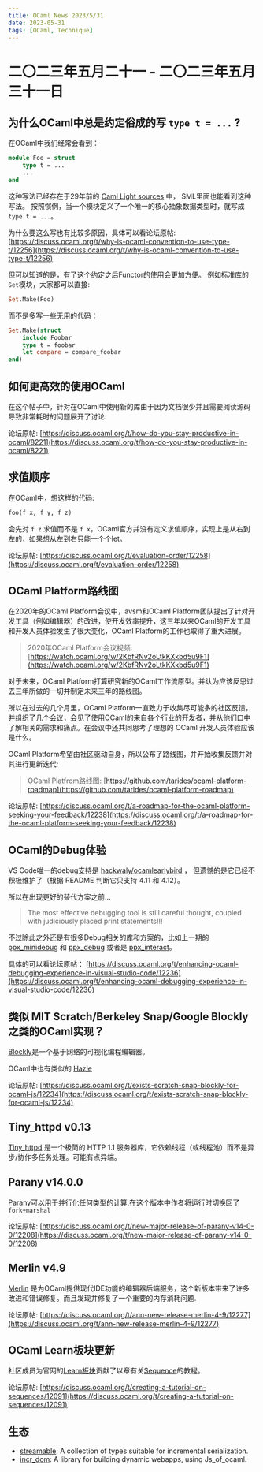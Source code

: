 ```yaml
---
title: OCaml News 2023/5/31
date: 2023-05-31
tags: [OCaml, Technique]
---
```


# 二〇二三年五月二十一 - 二〇二三年五月三十一日

## 为什么OCaml中总是约定俗成的写 `type t = ...` ?

在OCaml中我们经常会看到：
```ocaml
module Foo = struct
    type t = ...
    ...
end
```
这种写法已经存在于29年前的 [Caml Light sources](https://github.com/camllight/camllight/blob/master/sources/src/lib/hashtbl.mli#L5) 中， SML里面也能看到这种写法。 按照惯例，当一个模块定义了一个唯一的核心抽象数据类型时，就写成`type t = ...`。

为什么要这么写也有比较多原因，具体可以看论坛原帖: [https://discuss.ocaml.org/t/why-is-ocaml-convention-to-use-type-t/12256](https://discuss.ocaml.org/t/why-is-ocaml-convention-to-use-type-t/12256)

但可以知道的是，有了这个约定之后Functor的使用会更加方便。 例如标准库的`Set`模块，大家都可以直接:
```ocaml
Set.Make(Foo)
```

而不是多写一些无用的代码：
```ocaml
Set.Make(struct
    include Foobar
    type t = foobar
    let compare = compare_foobar 
end)

```

## 如何更高效的使用OCaml    

在这个帖子中，针对在OCaml中使用新的库由于因为文档很少并且需要阅读源码导致非常耗时的问题展开了讨论:

论坛原帖: [https://discuss.ocaml.org/t/how-do-you-stay-productive-in-ocaml/8221](https://discuss.ocaml.org/t/how-do-you-stay-productive-in-ocaml/8221)

## 求值顺序

在OCaml中，想这样的代码:
```ocaml
foo(f x, f y, f z)
```
会先对 `f z` 求值而不是 `f x`，OCaml官方并没有定义求值顺序，实现上是从右到左的，如果想从左到右只能一个个let。

论坛原帖: [https://discuss.ocaml.org/t/evaluation-order/12258](https://discuss.ocaml.org/t/evaluation-order/12258)

## OCaml Platform路线图

在2020年的OCaml Platform会议中，avsm和OCaml Platform团队提出了针对开发工具（例如编辑器）的改进，使开发效率提升，这三年以来OCaml的开发工具和开发人员体验发生了很大变化，OCaml Platform的工作也取得了重大进展。

> 2020年OCaml Platform会议视频: [https://watch.ocaml.org/w/2KbfRNv2oLtkKXkbd5u9F1](https://watch.ocaml.org/w/2KbfRNv2oLtkKXkbd5u9F1)

对于未来，OCaml Platform打算研究新的OCaml工作流原型。并认为应该反思过去三年所做的一切并制定未来三年的路线图。

所以在过去的几个月里，OCaml Platform一直致力于收集尽可能多的社区反馈，并组织了几个会议，会见了使用OCaml的来自各个行业的开发者，并从他们口中了解相关的需求和痛点。在会议中还共同思考了理想的 OCaml 开发人员体验应该是什么。

OCaml Platform希望由社区驱动自身，所以公布了路线图，并开始收集反馈并对其进行更新迭代:

> OCaml Platfrom路线图: [https://github.com/tarides/ocaml-platform-roadmap](https://github.com/tarides/ocaml-platform-roadmap)

论坛原帖: [https://discuss.ocaml.org/t/a-roadmap-for-the-ocaml-platform-seeking-your-feedback/12238](https://discuss.ocaml.org/t/a-roadmap-for-the-ocaml-platform-seeking-your-feedback/12238)

## OCaml的Debug体验

VS Code唯一的debug支持是 [hackwaly/ocamlearlybird](https://github.com/hackwaly/ocamlearlybird/) ， 但遗憾的是它已经不积极维护了（根据 README 判断它只支持 4.11 和 4.12）。

所以在出现更好的替代方案之前...
> The most effective debugging tool is still careful thought, coupled with judiciously placed print statements!!!

不过除此之外还是有很多Debug相关的库和方案的，比如上一期的 [ppx_minidebug](https://github.com/lukstafi/ppx_minidebug) 和 [ppx_debug](https://github.com/dariusf/ppx_debug) 或者是 [ppx_interact](https://github.com/dariusf/ppx_interact)。

具体的可以看论坛原帖： [https://discuss.ocaml.org/t/enhancing-ocaml-debugging-experience-in-visual-studio-code/12236](https://discuss.ocaml.org/t/enhancing-ocaml-debugging-experience-in-visual-studio-code/12236)

## 类似 MIT Scratch/Berkeley Snap/Google Blockly 之类的OCaml实现？

[Blockly](https://github.com/google/blockly)是一个基于网络的可视化编程编辑器。

OCaml中也有类似的 [Hazle](https://hazel.org/)

论坛原帖: [https://discuss.ocaml.org/t/exists-scratch-snap-blockly-for-ocaml-js/12234](https://discuss.ocaml.org/t/exists-scratch-snap-blockly-for-ocaml-js/12234)

## Tiny_httpd v0.13

[Tiny_httpd](https://github.com/c-cube/tiny_httpd) 是一个极简的 HTTP 1.1 服务器库，它依赖线程（或线程池）而不是异步/协作多任务处理。可能有点异端。

## Parany v14.0.0

[Parany](https://github.com/UnixJunkie/parany)可以用于并行化任何类型的计算,在这个版本中作者将运行时切换回了`fork+marshal`

论坛原帖: [https://discuss.ocaml.org/t/new-major-release-of-parany-v14-0-0/12208](https://discuss.ocaml.org/t/new-major-release-of-parany-v14-0-0/12208)

## Merlin v4.9

[Merlin](https://github.com/ocaml/merlin) 是为OCaml提供现代IDE功能的编辑器后端服务，这个新版本带来了许多改进和错误修复。而且发现并修复了一个重要的内存消耗问题.

论坛原帖: [https://discuss.ocaml.org/t/ann-new-release-merlin-4-9/12277](https://discuss.ocaml.org/t/ann-new-release-merlin-4-9/12277)

## OCaml Learn板块更新

社区成员为官网的[Learn板块](https://staging.ocaml.org/docs)贡献了以章有关[Sequence](https://discuss.ocaml.org/t/creating-a-tutorial-on-sequences/12091)的教程。

论坛原帖: [https://discuss.ocaml.org/t/creating-a-tutorial-on-sequences/12091](https://discuss.ocaml.org/t/creating-a-tutorial-on-sequences/12091)

## 生态
- [streamable](https://github.com/janestreet/streamable):  A collection of types suitable for incremental serialization. 
- [incr_dom](https://github.com/janestreet/incr_dom):    A library for building dynamic webapps, using Js_of_ocaml. 